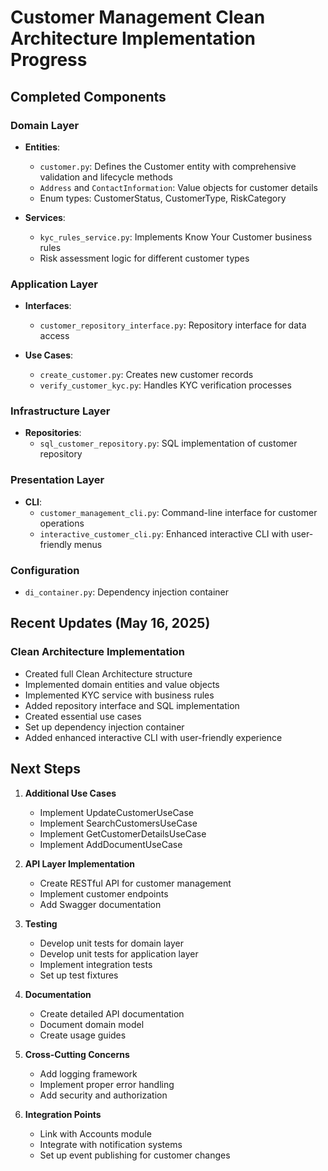 # Customer Management Clean Architecture Implementation Progress

## Completed Components

### Domain Layer
- **Entities**:
  - `customer.py`: Defines the Customer entity with comprehensive validation and lifecycle methods
  - `Address` and `ContactInformation`: Value objects for customer details
  - Enum types: CustomerStatus, CustomerType, RiskCategory

- **Services**:
  - `kyc_rules_service.py`: Implements Know Your Customer business rules
  - Risk assessment logic for different customer types

### Application Layer
- **Interfaces**:
  - `customer_repository_interface.py`: Repository interface for data access

- **Use Cases**:
  - `create_customer.py`: Creates new customer records
  - `verify_customer_kyc.py`: Handles KYC verification processes

### Infrastructure Layer
- **Repositories**:
  - `sql_customer_repository.py`: SQL implementation of customer repository

### Presentation Layer
- **CLI**:
  - `customer_management_cli.py`: Command-line interface for customer operations
  - `interactive_customer_cli.py`: Enhanced interactive CLI with user-friendly menus

### Configuration
- `di_container.py`: Dependency injection container

## Recent Updates (May 16, 2025)

### Clean Architecture Implementation
- Created full Clean Architecture structure
- Implemented domain entities and value objects
- Implemented KYC service with business rules
- Added repository interface and SQL implementation
- Created essential use cases
- Set up dependency injection container
- Added enhanced interactive CLI with user-friendly experience

## Next Steps

1. **Additional Use Cases**
   - Implement UpdateCustomerUseCase
   - Implement SearchCustomersUseCase
   - Implement GetCustomerDetailsUseCase
   - Implement AddDocumentUseCase

2. **API Layer Implementation**
   - Create RESTful API for customer management
   - Implement customer endpoints
   - Add Swagger documentation

3. **Testing**
   - Develop unit tests for domain layer
   - Develop unit tests for application layer
   - Implement integration tests
   - Set up test fixtures

4. **Documentation**
   - Create detailed API documentation
   - Document domain model
   - Create usage guides

5. **Cross-Cutting Concerns**
   - Add logging framework
   - Implement proper error handling
   - Add security and authorization

6. **Integration Points**
   - Link with Accounts module
   - Integrate with notification systems
   - Set up event publishing for customer changes
